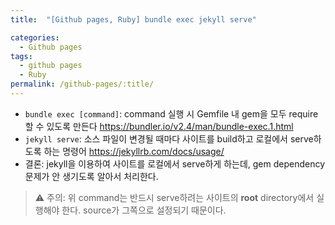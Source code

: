 ```yaml
---
title:  "[Github pages, Ruby] bundle exec jekyll serve"

categories:
  - Github pages
tags:
  - github pages
  - Ruby
permalink: /github-pages/:title/
---
```


- `bundle exec [command]`: command 실행 시 Gemfile 내 gem을 모두 require할 수 있도록 만든다
    <https://bundler.io/v2.4/man/bundle-exec.1.html>
- `jekyll serve`: 소스 파일이 변경될 때마다 사이트를 build하고 로컬에서 serve하도록 하는 명령어
    <https://jekyllrb.com/docs/usage/>
- 결론: jekyll을 이용하여 사이트를 로컬에서 serve하게 하는데, gem dependency 문제가 안 생기도록 알아서 처리한다.

> ⚠️ 주의: 위 command는 반드시 serve하려는 사이트의 **root** directory에서 실행해야 한다. source가 그쪽으로 설정되기 때문이다.
